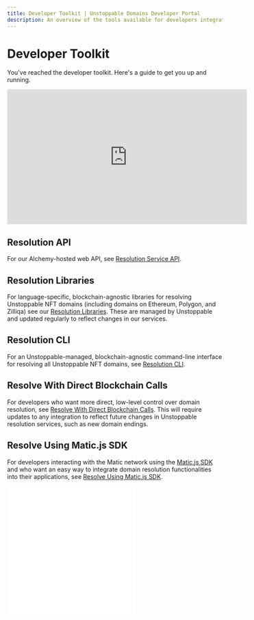 ```yaml
---
title: Developer Toolkit | Unstoppable Domains Developer Portal
description: An overview of the tools available for developers integrating Unstoppable NFT Domain resolution with their Web3 applications.
---
```


# Developer Toolkit

You've reached the developer toolkit. Here's a guide to get you up and running.

<div class="video-container">
<iframe width="560" height="315" src="https://www.youtube.com/embed/vQLQ36lWH8Y" title="Tutorial: Introduction To Unstoppable Domains Resolution" frameborder="0" allow="accelerometer; autoplay; clipboard-write; encrypted-media; gyroscope; picture-in-picture" allowfullscreen></iframe>
</div>

## Resolution API

For our Alchemy-hosted web API, see [Resolution Service API](/developer-toolkit/resolution-integration-methods/resolution-service/overview.md).

## Resolution Libraries

For language-specific, blockchain-agnostic libraries for resolving Unstoppable NFT domains (including domains on Ethereum, Polygon, and Zilliqa) see our [Resolution Libraries](/developer-toolkit/resolution-integration-methods/resolution-libraries/libraries-overview.md). These are managed by Unstoppable and updated regularly to reflect changes in our services.

## Resolution CLI

For an Unstoppable-managed, blockchain-agnostic command-line interface for resolving all Unstoppable NFT domains, see [Resolution CLI](/developer-toolkit/resolution-integration-methods/resolution-cli.md).

## Resolve With Direct Blockchain Calls

For developers who want more direct, low-level control over domain resolution, see [Resolve With Direct Blockchain Calls](/developer-toolkit/resolution-integration-methods/direct-blockchain-calls/bc-overview.md). This will require updates to any integration to reflect future changes in Unstoppable resolution services, such as new domain endings.

## Resolve Using Matic.js SDK

For developers interacting with the Matic network using the [Matic.js SDK](https://github.com/maticnetwork/matic.js) and who want an easy way to integrate domain resolution functionalities into their applications, see [Resolve Using Matic.js SDK](/developer-toolkit/resolution-integration-methods/resolution-libraries/resolve-with-maticjs.md).

<embed src="/snippets/_discord.md" />

<embed src="/snippets/_developer-survey-embed.md" />
